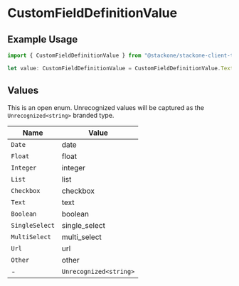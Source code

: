 # CustomFieldDefinitionValue

## Example Usage

```typescript
import { CustomFieldDefinitionValue } from "@stackone/stackone-client-ts/sdk/models/shared";

let value: CustomFieldDefinitionValue = CustomFieldDefinitionValue.Text;
```

## Values

This is an open enum. Unrecognized values will be captured as the `Unrecognized<string>` branded type.

| Name                   | Value                  |
| ---------------------- | ---------------------- |
| `Date`                 | date                   |
| `Float`                | float                  |
| `Integer`              | integer                |
| `List`                 | list                   |
| `Checkbox`             | checkbox               |
| `Text`                 | text                   |
| `Boolean`              | boolean                |
| `SingleSelect`         | single_select          |
| `MultiSelect`          | multi_select           |
| `Url`                  | url                    |
| `Other`                | other                  |
| -                      | `Unrecognized<string>` |